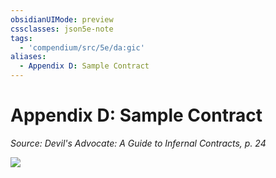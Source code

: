 ```yaml
---
obsidianUIMode: preview
cssclasses: json5e-note
tags:
  - 'compendium/src/5e/da:gic'
aliases:
  - Appendix D: Sample Contract
---
```

# Appendix D: Sample Contract
*Source: Devil's Advocate: A Guide to Infernal Contracts, p. 24* 

![](https://raw.githubusercontent.com/TheGiddyLimit/homebrew/master/_img/DAGIC/Devil_contract.png#center)

